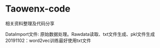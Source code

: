 # Taowenx-code
相关资料整理及代码分享


DataImport文件:
    原始数据处理。Rawdata读取、txt文件生成、pkl文件生成
    20191102：word2vec训练最好使用txt文件
